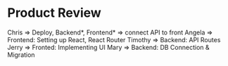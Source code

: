 # Product Review

Chris => Deploy, Backend*, Frontend* => connect API to front
Angela => Frontend: Setting up React, React Router
Timothy => Backend: API Routes
Jerry => Fronted: Implementing UI
Mary => Backend: DB Connection & Migration
